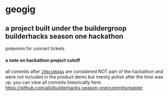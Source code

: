 # geogig

## a project built under the buildergroop builderhacks season one hackathon

pokemon for concert tickets

#### a note on hackathon project cutoff

all commits after [`198e18644a`](https://github.com/alii/builderhacks-season-one/tree/198e18644a2116442ce50ad65cd917dfd8b02e59) are considered NOT part of the hackathon and were not included in the product demo but merely polish after the time was up. you can view all commits historically here: https://github.com/alii/builderhacks-season-one/commits/master
